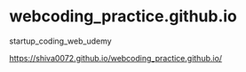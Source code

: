 # webcoding_practice.github.io
startup_coding_web_udemy

https://shiva0072.github.io/webcoding_practice.github.io/
